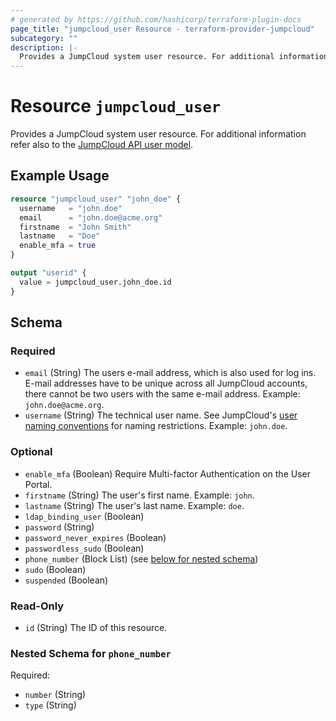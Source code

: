 ```yaml
---
# generated by https://github.com/hashicorp/terraform-plugin-docs
page_title: "jumpcloud_user Resource - terraform-provider-jumpcloud"
subcategory: ""
description: |-
  Provides a JumpCloud system user resource. For additional information refer also to the JumpCloud API user model https://docs.jumpcloud.com/1.0/models/systemuserpost.
---
```


# Resource `jumpcloud_user`

Provides a JumpCloud system user resource. For additional information refer also to the [JumpCloud API user model](https://docs.jumpcloud.com/1.0/models/systemuserpost).

## Example Usage

```terraform
resource "jumpcloud_user" "john_doe" {
  username   = "john.doe"
  email      = "john.doe@acme.org"
  firstname  = "John Smith"
  lastname   = "Doe"
  enable_mfa = true
}

output "userid" {
  value = jumpcloud_user.john_doe.id
}
```

<!-- schema generated by tfplugindocs -->
## Schema

### Required

- `email` (String) The users e-mail address, which is also used for log ins. E-mail addresses have to be unique across all JumpCloud accounts, there cannot be two users with the same e-mail address. Example: `john.doe@acme.org`.
- `username` (String) The technical user name. See JumpCloud's [user naming conventions](https://support.jumpcloud.com/support/s/article/naming-convention-for-users1) for naming restrictions. Example: `john.doe`.

### Optional

- `enable_mfa` (Boolean) Require Multi-factor Authentication on the User Portal.
- `firstname` (String) The user's first name. Example: `john`.
- `lastname` (String) The user's last name. Example: `doe`.
- `ldap_binding_user` (Boolean)
- `password` (String)
- `password_never_expires` (Boolean)
- `passwordless_sudo` (Boolean)
- `phone_number` (Block List) (see [below for nested schema](#nestedblock--phone_number))
- `sudo` (Boolean)
- `suspended` (Boolean)

### Read-Only

- `id` (String) The ID of this resource.

<a id="nestedblock--phone_number"></a>
### Nested Schema for `phone_number`

Required:

- `number` (String)
- `type` (String)


